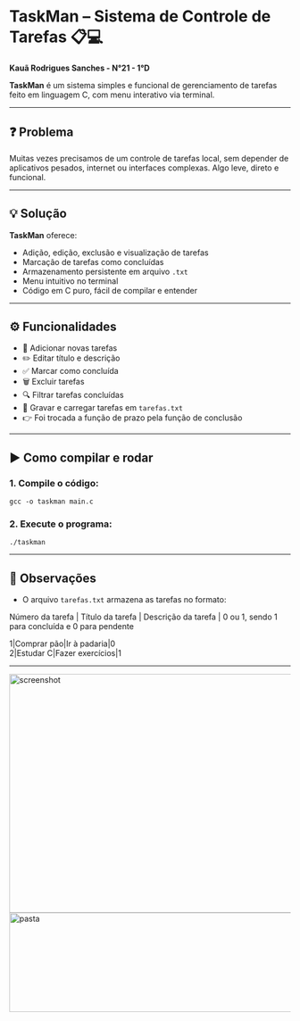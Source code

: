 # TaskMan – Sistema de Controle de Tarefas 📋💻

**Kauã Rodrigues Sanches - N°21 - 1°D**

**TaskMan** é um sistema simples e funcional de gerenciamento de tarefas feito em linguagem C, com menu interativo via terminal.

---

## ❓ Problema

Muitas vezes precisamos de um controle de tarefas local, sem depender de aplicativos pesados, internet ou interfaces complexas. Algo leve, direto e funcional.

---

## 💡 Solução

**TaskMan** oferece:
- Adição, edição, exclusão e visualização de tarefas
- Marcação de tarefas como concluídas
- Armazenamento persistente em arquivo `.txt`
- Menu intuitivo no terminal
- Código em C puro, fácil de compilar e entender

---

## ⚙️ Funcionalidades

- 📌 Adicionar novas tarefas
- ✏️ Editar título e descrição
- ✅ Marcar como concluída
- 🗑️ Excluir tarefas
- 🔍 Filtrar tarefas concluídas
- 💾 Gravar e carregar tarefas em `tarefas.txt`
- 👉 Foi trocada a função de prazo pela função de conclusão

---

## ▶️ Como compilar e rodar

### 1. Compile o código:

`gcc -o taskman main.c`

### 2. Execute o programa:

`./taskman`

---

## 🧠 Observações

- O arquivo `tarefas.txt` armazena as tarefas no formato:

Número da tarefa | Título da tarefa | Descrição da tarefa | 0 ou 1, sendo 1 para concluída e 0 para pendente

1|Comprar pão|Ir à padaria|0 <br>
2|Estudar C|Fazer exercícios|1

---



<img width="926" height="428" alt="screenshot" src="https://github.com/user-attachments/assets/c70a7a9e-3f71-4d3d-97fc-a04030b3f35a" />

<img width="512" height="178" alt="pasta" src="https://github.com/user-attachments/assets/859ffb29-b239-4367-bb99-f629d2eb725f" />

